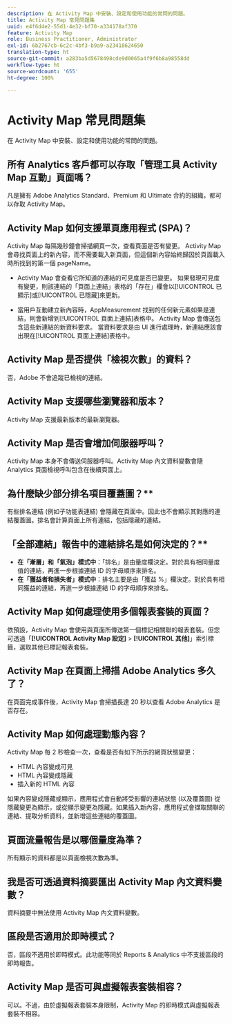 ```yaml
---
description: 在 Activity Map 中安裝、設定和使用功能的常問的問題。
title: Activity Map 常見問題集
uuid: e4f6d4e2-55d1-4e32-bf70-a334178af370
feature: Activity Map
role: Business Practitioner, Administrator
exl-id: 6b2767cb-6c2c-4bf3-b9a9-a23418624650
translation-type: ht
source-git-commit: a283ba5d5678498cde9d0065a4f9f6b8a98558dd
workflow-type: ht
source-wordcount: '655'
ht-degree: 100%

---
```


# Activity Map 常見問題集

在 Activity Map 中安裝、設定和使用功能的常問的問題。

## 所有 Analytics 客戶都可以存取「管理工具 Activity Map 互動」頁面嗎？

凡是擁有 Adobe Analytics Standard、Premium 和 Ultimate 合約的組織，都可以存取 Activity Map。

## Activity Map 如何支援單頁應用程式 (SPA)？

Activity Map 每隔幾秒鐘會掃描網頁一次，查看頁面是否有變更。 Activity Map 會尋找頁面上的新內容，而不需要載入新頁面，但這個新內容始終歸因於頁面載入時所找到的第一個 pageName。

* Activity Map 會查看它所知道的連結的可見度是否已變更。 如果發現可見度有變更，則該連結的「頁面上連結」表格的「存在」欄會以[!UICONTROL 已顯示]或[!UICONTROL 已隱藏]來更新。

* 當用戶互動建立新內容時，AppMeasurement 找到的任何新元素如果是連結，則會新增到[!UICONTROL 頁面上連結]表格中。 Activity Map 會傳送包含這些新連結的新資料要求。 當資料要求是由 UI 進行處理時，新連結應該會出現在[!UICONTROL 頁面上連結]表格中。


## Activity Map 是否提供「檢視次數」的資料？

否，Adobe 不會追蹤已檢視的連結。

## Activity Map 支援哪些瀏覽器和版本？

Activity Map 支援最新版本的最新瀏覽器。

## Activity Map 是否會增加伺服器呼叫？

Activity Map 本身不會傳送伺服器呼叫。Activity Map 內文資料變數會隨 Analytics 頁面檢視呼叫包含在後續頁面上。

## 為什麼缺少部分排名項目覆蓋圖？**

有些排名連結 (例如子功能表連結) 會隱藏在頁面中。因此也不會顯示其對應的連結覆蓋圖。排名會計算頁面上所有連結，包括隱藏的連結。

## 「全部連結」報告中的連結排名是如何決定的？**

* **在「漸層」和「氣泡」模式中**：「排名」是由量度欄決定。對於具有相同量度值的連結，再進一步根據連結 ID 的字母順序來排名。
* **在「獲益者和損失者」模式中**：排名主要是由「獲益 %」欄決定。對於具有相同獲益的連結，再進一步根據連結 ID 的字母順序來排名。

## Activity Map 如何處理使用多個報表套裝的頁面？

依預設，Activity Map 會使用與頁面所傳送第一個標記相關聯的報表套裝。但您可透過「**[!UICONTROL Activity Map 設定]** > **[!UICONTROL 其他]**」索引標籤，選取其他已標記報表套裝。

## Activity Map 在頁面上掃描 Adobe Analytics 多久了？

在頁面完成事件後，Activity Map 會掃描長達 20 秒以查看 Adobe Analytics 是否存在。

## Activity Map 如何處理動態內容？

Activity Map 每 2 秒檢查一次，查看是否有如下所示的網頁狀態變更：

* HTML 內容變成可見
* HTML 內容變成隱藏
* 插入新的 HTML 內容

如果內容變成隱藏或顯示，應用程式會自動將受影響的連結狀態 (以及覆蓋圖) 從隱藏變更為顯示，或從顯示變更為隱藏。如果插入新內容，應用程式會擷取關聯的連結、提取分析資料，並新增這些連結的覆蓋圖。

## 頁面流量報告是以哪個量度為準？

所有顯示的資料都是以頁面檢視次數為準。

## 我是否可透過資料摘要匯出 Activity Map 內文資料變數？

資料摘要中無法使用 Activity Map 內文資料變數。

## 區段是否適用於即時模式？

否，區段不適用於即時模式。此功能等同於 Reports &amp; Analytics 中不支援區段的即時報告。

## Activity Map 是否可與虛擬報表套裝相容？

可以。不過，由於虛擬報表套裝本身限制，Activity Map 的即時模式與虛擬報表套裝不相容。

